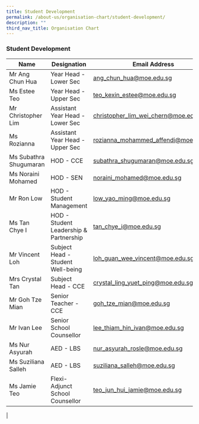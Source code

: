 ```yaml
---
title: Student Development
permalink: /about-us/organisation-chart/student-development/
description: ""
third_nav_title: Organisation Chart
---
```

### **Student Development**

| Name | Designation | Email Address | Contact |
|---|---|---|---|
| Mr Ang Chun Hua | Year Head - Lower Sec | [ang_chun_hua@moe.edu.sg](mailto:ang_chun_hua@moe.edu.sg) | 65938-155 |
| Ms Estee Teo | Year Head - Upper Sec | [teo_kexin_estee@moe.edu.sg](mailto:teo_kexin_estee@moe.edu.sg)  | 65938-177  |
| Mr Christopher Lim | Assistant Year Head - Lower Sec | [christopher_lim_wei_chern@moe.edu.sg](mailto:christopher_lim_wei_chern@moe.edu.sg) | 65938-135 |
| Ms Rozianna | Assistant Year Head - Upper Sec | [rozianna_mohammed_affendi@moe.edu.sg](mailto:rozianna_mohammed_affendi@moe.edu.sg) | 65938-162 |
| Ms Subathra Shugumaran | HOD - CCE | [subathra_shugumaran@moe.edu.sg](mailto:subathra_shugumaran@moe.edu.sg) | 65938-122 |
| Ms Noraini Mohamed | HOD - SEN | [noraini_mohamed@moe.edu.sg](mailto:noraini_mohamed@moe.edu.sg) | 65938-119 |
| Mr Ron Low | HOD - Student Management | [low_yao_ming@moe.edu.sg](mailto:low_yao_ming@moe.edu.sg) | 65938-156 |
| Ms Tan Chye I | HOD - Student Leadership & Partnership | [tan_chye_i@moe.edu.sg](mailto:tan_chye_i@moe.edu.sg) | 65938-178 |
| Mr Vincent Loh | Subject Head - Student Well-being | [loh_guan_wee_vincent@moe.edu.sg](mailto:loh_guan_wee_vincent@moe.edu.sg) | 65938-150 |
| Mrs Crystal Tan | Subject Head - CCE | [crystal_ling_yuet_ping@moe.edu.sg](mailto:crystal_ling_yuet_ping@moe.edu.sg) | 65938-136 |
| Mr Goh Tze Mian | Senior Teacher - CCE | [goh_tze_mian@moe.edu.sg](mailto:goh_tze_mian@moe.edu.sg) | 65938-124 |
| Mr Ivan Lee | Senior School Counsellor | [lee_thiam_hin_ivan@moe.edu.sg](mailto:lee_thiam_hin_ivan@moe.edu.sg) | 65938-154 |
| Ms Nur Asyurah | AED - LBS | [nur_asyurah_rosle@moe.edu.sg](mailto:nur_asyurah_rosle@moe.edu.sg) | 65938-147 |
| Ms Suziliana Salleh | AED - LBS | [suziliana_salleh@moe.edu.sg](mailto:suziliana_salleh@moe.edu.sg) | 65938-125 |
| Ms Jamie Teo | Flexi-Adjunct School Counsellor | [teo_jun_hui_jamie@moe.edu.sg](mailto:teo_jun_hui_jamie@moe.edu.sg) |  6282-4339 |
|